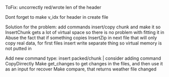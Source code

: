 ToFix: uncorrectly red/wrote len of the header

Dont forget to make v_idx for header in create file

Solution for the problem: add commands insert/copy chunk and make it so InsertChunk gets a lot of virtual space so there is no problem with fitting it in
Abuse the fact that if something copies InsertZip in next file that will only copy real data, for first files insert write separate thing so virtual memory is not putted in 

Add new command type: insert packed/chunk | consider adding command CopyDirrectly
Make get_changes to get changes in the files, and then use it as an input for recover
Make compare, that returns weather file changed

